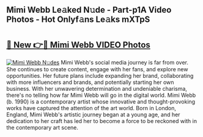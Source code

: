 ## Mimi Webb Le𝚊ked N𝚞de - Part-p1A Video Photos - Hot Onlyf𝚊ns Le𝚊ks mXTpS

# <h2><a href="http://ac32813.deff.icu/?id=Mimi+Webb">🔗 New 👉🔴 Mimi Webb VIDEO Photos</a></h2>

[![Mimi Webb N𝚞des](https://i.imgur.com/rIISA9y.gif)](http://ac32813.deff.icu/?id=Mimi+Webb)
Mimi Webb's social media journey is far from over. She continues to create content, engage with her fans, and explore new opportunities. Her future plans include expanding her brand, collaborating with more influencers and brands, and potentially starting her own business. With her unwavering determination and undeniable charisma, there's no telling how far Mimi Webb will go in the digital world. Mimi Webb (b. 1990) is a contemporary artist whose innovative and thought-provoking works have captured the attention of the art world. Born in London, England, Mimi Webb's artistic journey began at a young age, and her dedication to her craft has led her to become a force to be reckoned with in the contemporary art scene.
